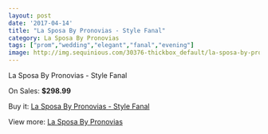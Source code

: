 ```yaml
---
layout: post
date: '2017-04-14'
title: "La Sposa By Pronovias - Style Fanal"
category: La Sposa By Pronovias
tags: ["prom","wedding","elegant","fanal","evening"]
image: http://img.sequinious.com/30376-thickbox_default/la-sposa-by-pronovias-style-fanal.jpg
---
```

La Sposa By Pronovias - Style Fanal

On Sales: **$298.99**
<a href="https://www.sequinious.com/la-sposa-by-pronovias/1767-la-sposa-by-pronovias-style-fanal.html"><amp-img layout="responsive" width="600" height="600" src="//img.sequinious.com/30376-thickbox_default/la-sposa-by-pronovias-style-fanal.jpg" alt="La Sposa By Pronovias - Style Fanal 0" /></a>
<a href="https://www.sequinious.com/la-sposa-by-pronovias/1767-la-sposa-by-pronovias-style-fanal.html"><amp-img layout="responsive" width="600" height="600" src="//img.sequinious.com/30378-thickbox_default/la-sposa-by-pronovias-style-fanal.jpg" alt="La Sposa By Pronovias - Style Fanal 1" /></a>
<a href="https://www.sequinious.com/la-sposa-by-pronovias/1767-la-sposa-by-pronovias-style-fanal.html"><amp-img layout="responsive" width="600" height="600" src="//img.sequinious.com/30377-thickbox_default/la-sposa-by-pronovias-style-fanal.jpg" alt="La Sposa By Pronovias - Style Fanal 2" /></a>

Buy it: [La Sposa By Pronovias - Style Fanal](https://www.sequinious.com/la-sposa-by-pronovias/1767-la-sposa-by-pronovias-style-fanal.html "La Sposa By Pronovias - Style Fanal")

View more: [La Sposa By Pronovias](https://www.sequinious.com/24-la-sposa-by-pronovias "La Sposa By Pronovias")